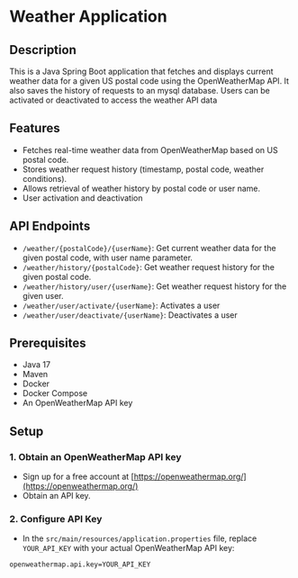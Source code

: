 # Weather Application

## Description
This is a Java Spring Boot application that fetches and displays current weather data for a given US postal code using the OpenWeatherMap API. It also saves the history of requests to an mysql database.
Users can be activated or deactivated to access the weather API data

## Features
- Fetches real-time weather data from OpenWeatherMap based on US postal code.
- Stores weather request history (timestamp, postal code, weather conditions).
- Allows retrieval of weather history by postal code or user name.
- User activation and deactivation

## API Endpoints
- `/weather/{postalCode}/{userName}`: Get current weather data for the given postal code, with user name parameter.
- `/weather/history/{postalCode}`: Get weather request history for the given postal code.
- `/weather/history/user/{userName}`: Get weather request history for the given user.
- `/weather/user/activate/{userName}`: Activates a user
- `/weather/user/deactivate/{userName}`: Deactivates a user

## Prerequisites
- Java 17
- Maven
- Docker
- Docker Compose
- An OpenWeatherMap API key

## Setup

### 1. Obtain an OpenWeatherMap API key
- Sign up for a free account at [https://openweathermap.org/](https://openweathermap.org/)
- Obtain an API key.

### 2. Configure API Key
- In the `src/main/resources/application.properties` file, replace `YOUR_API_KEY` with your actual OpenWeatherMap API key:
```properties
openweathermap.api.key=YOUR_API_KEY